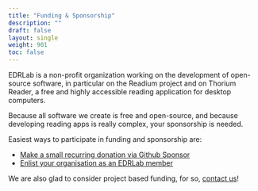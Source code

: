 ```yaml
---
title: "Funding & Sponsorship"
description: ""
draft: false
layout: single
weight: 901
toc: false
---
```


EDRLab is a non-profit organization working on the development of open-source software, in particular on the Readium project and on Thorium Reader, a free and highly accessible reading application for desktop computers.

Because all software we create is free and open-source, and because developing reading apps is really complex, your sponsorship is needed. 

Easiest ways to participate in funding and sponsorship are:
* [Make a small recurring donation via Github Sponsor](https://github.com/sponsors/edrlab)
* [Enlist your organisation as an EDRLab member](https://members.edrlab.org/join/)

We are also glad to consider project based funding, for so, [contact us](https://www.edrlab.org/contact/)!
